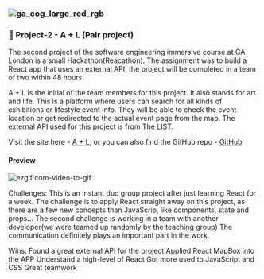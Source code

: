 ### ![ga_cog_large_red_rgb](https://cloud.githubusercontent.com/assets/40461/8183776/469f976e-1432-11e5-8199-6ac91363302b.png)


### 🚩 Project-2 - A + L (Pair project) ###
The second project of the software engineering immersive course at GA London is a small Hackathon(Reacathon). The assignment was to build a React app that uses an external API, the project will be completed in a team of two within 48 hours.

A + L is the initial of the team members for this project. It also stands for art and life. This is a platform where users can search for all kinds of exhibitions or lifestyle event info. They will be able to check the event location or get redirected to the actual event page from the map. The external API used for this project is from [The LIST](https://api.list.co.uk/).

Visit the site here - [A + L](https://aichi-chang.github.io/Project-2/), or you can also find the GitHub repo - [GitHub](https://github.com/Aichi-Chang/Project-2)

#### Preview
![ezgif com-video-to-gif](https://media.giphy.com/media/dYs9xdL2sF4x3c4DYR/giphy.gif)


Challenges:
This is an instant duo group project after just learning React for a week. The challenge is to apply React straight away on this project, as there are a few new concepts than JavaScrip, like components, state and props… The second challenge is working in a team with another developer(we were teamed up randomly by the teaching group) The communication definitely plays an important part in the work.

Wins:
Found a great external API for the project
Applied React MapBox into the APP
Understand a high-level of React
Got more used to JavaScript and CSS
Great teamwork
